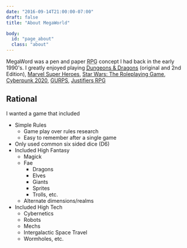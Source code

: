 ```yaml
---
date: "2016-09-14T21:00:00-07:00"
draft: false
title: "About MegaWorld"

body:
  id: "page_about"
  class: "about"
---
```


MegaWord was a pen and paper <abbr title="Roleplaying Game">RPG</abbr> concept I had back in the early 1990's. I greatly enjoyed playing <abbr title="Dungeons &amp; Dragons">[Dungeons & Dragons][D&D]</abbr> (original and 2nd Edition), [Marvel Super Heroes][], [Star Wars: The Roleplaying Game][], [Cyberpunk 2020][], [GURPS][], [Justifiers RPG][]


Rational
--------

I wanted a game that included

* Simple Rules
	* Game play over rules research
	* Easy to remember after a single game
* Only used common six sided dice (D6)
* Included High Fantasy
	* Magick
	* Fae
		* Dragons
		* Elves
		* Giants
		* Sprites
		* Trolls, etc.
	* Alternate dimensions/realms
* Included High Tech
	* Cybernetics
	* Robots
	* Mechs
	* Intergalactic Space Travel
	* Wormholes, etc.



[Cyberpunk 2020]: https://en.wikipedia.org/wiki/Cyberpunk_2020
[D&D]: https://en.wikipedia.org/wiki/Dungeons_%26_Dragons
[GURPS]: https://en.wikipedia.org/wiki/GURPS
[Marvel Super Heroes]: https://en.wikipedia.org/wiki/Marvel_Super_Heroes_(role-playing_game)
[Star Wars: The Roleplaying Game]: https://en.wikipedia.org/wiki/Star_Wars:_The_Roleplaying_Game
[Elfquest]: https://en.wikipedia.org/wiki/Elfquest
[Elric!]: https://en.wikipedia.org/wiki/Elric!
[EverQuest Role-Playing Game]: https://en.wikipedia.org/wiki/EverQuest_Role-Playing_Game
[Legend of the Five Rings Roleplaying Game]: https://en.wikipedia.org/wiki/Legend_of_the_Five_Rings_Roleplaying_Game
[Trollbabe]: https://en.wikipedia.org/wiki/Trollbabe
[Warcraft: The Roleplaying Game]: https://en.wikipedia.org/wiki/Warcraft:_The_Roleplaying_Game
[Vampire: The Dark Ages]: https://en.wikipedia.org/wiki/Vampire:_The_Dark_Ages
[Buffy the Vampire Slayer Roleplaying Game]: https://en.wikipedia.org/wiki/Buffy_the_Vampire_Slayer_Roleplaying_Game
[CJ Carella's WitchCraft]: https://en.wikipedia.org/wiki/CJ_Carella%27s_WitchCraft
[Vampire: The Masquerade]: https://en.wikipedia.org/wiki/Vampire:_The_Masquerade
[Werewolf: The Apocalypse]: https://en.wikipedia.org/wiki/Werewolf:_The_Apocalypse
[Mage: The Ascension]: https://en.wikipedia.org/wiki/Mage:_The_Ascension
[Wraith: The Oblivion]: https://en.wikipedia.org/wiki/Wraith:_The_Oblivion
[Changeling: The Dreaming]: https://en.wikipedia.org/wiki/Changeling:_The_Dreaming
[Geist: The Sin-Eaters]: https://en.wikipedia.org/wiki/Geist:_The_Sin-Eaters
[Macho Women with Guns]: https://en.wikipedia.org/wiki/Macho_Women_with_Guns
[Paranoia (role-playing game)]: https://en.wikipedia.org/wiki/Paranoia_(role-playing_game)
[Toon (role-playing game)]: https://en.wikipedia.org/wiki/Toon_(role-playing_game)
[The Doctor Who Role Playing Game]: https://en.wikipedia.org/wiki/The_Doctor_Who_Role_Playing_Game
[Gamma World]: https://en.wikipedia.org/wiki/Gamma_World
[Macross II: The Role-Playing Game]: https://en.wikipedia.org/wiki/Macross_II:_The_Role-Playing_Game
[MechWarrior (role-playing game)]: https://en.wikipedia.org/wiki/MechWarrior_(role-playing_game)
[Rifts (role-playing game)]: https://en.wikipedia.org/wiki/Rifts_(role-playing_game)
[Robotech (role-playing game)]: https://en.wikipedia.org/wiki/Robotech_(role-playing_game)
[Serenity Role Playing Game]: https://en.wikipedia.org/wiki/Serenity_Role_Playing_Game
[Champions (role-playing game)]: https://en.wikipedia.org/wiki/Champions_(role-playing_game)
[Teenage Mutant Ninja Turtles & Other Strangeness]: https://en.wikipedia.org/wiki/Teenage_Mutant_Ninja_Turtles_%26_Other_Strangeness
[Shadowrun]: https://en.wikipedia.org/wiki/Shadowrun
[Fate (role-playing game system)]: https://en.wikipedia.org/wiki/Fate_(role-playing_game_system)
[Fudge (role-playing game system)]: https://en.wikipedia.org/wiki/Fudge_(role-playing_game_system)
[Hero System]: https://en.wikipedia.org/wiki/Hero_System
[Traveller (role-playing game)]: https://en.wikipedia.org/wiki/Traveller_(role-playing_game)
[GURPS Lite]: http://www.sjgames.com/gurps/lite/
[SAGA]: http://www.homebrew.net/games/saga.html
[GAME : Greatly Abbreviated Mechanics, Etc.]: http://www.homebrew.net/games/game.html
[Justifiers RPG]: https://en.wikipedia.org/wiki/Justifiers_RPG
[SPECIAL RPG]: http://specialrpg.wikidot.com/
[SPECIAL - Fallout]: http://fallout.wikia.com/wiki/SPECIAL
[d20 SPECIAL System | Scorched Earth RPG]: https://scorchedearthrpg.wordpress.com/d20-special-system/
[S.P.E.C.I.A.L. System - Reddit]: https://www.reddit.com/r/rpg/comments/3fzs46/special_system/


[List of role-playing games by genre]: https://en.wikipedia.org/wiki/List_of_role-playing_games_by_genre
[games | E. Chris Garrison]: https://sillyhatbooks.com/about/games/

